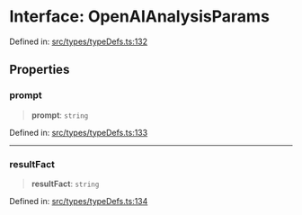 # Interface: OpenAIAnalysisParams

Defined in: [src/types/typeDefs.ts:132](https://github.com/zotoio/x-fidelity/blob/f39ce89f1db3ea0cfe6f222cf6cc7fcd78a94dca/src/types/typeDefs.ts#L132)

## Properties

### prompt

> **prompt**: `string`

Defined in: [src/types/typeDefs.ts:133](https://github.com/zotoio/x-fidelity/blob/f39ce89f1db3ea0cfe6f222cf6cc7fcd78a94dca/src/types/typeDefs.ts#L133)

***

### resultFact

> **resultFact**: `string`

Defined in: [src/types/typeDefs.ts:134](https://github.com/zotoio/x-fidelity/blob/f39ce89f1db3ea0cfe6f222cf6cc7fcd78a94dca/src/types/typeDefs.ts#L134)
